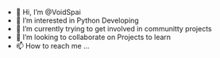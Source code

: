 - 👋 Hi, I’m @VoidSpai
- 👀 I’m interested in Python Developing
- 🌱 I’m currently trying to get involved in communitty projects
- 💞️ I’m looking to collaborate on Projects to learn
- 📫 How to reach me ...

<!---
VoidSpai/VoidSpai is a ✨ special ✨ repository because its `README.md` (this file) appears on your GitHub profile.
You can click the Preview link to take a look at your changes.
--->
